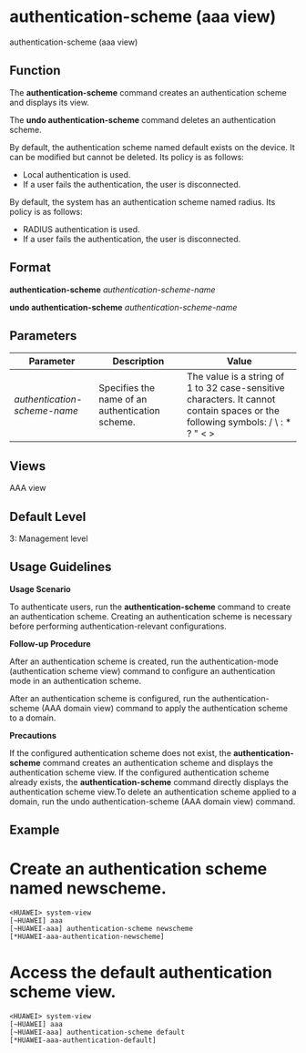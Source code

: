authentication-scheme (aaa view)
================================

authentication-scheme (aaa view)

Function
--------

The **authentication-scheme** command creates an authentication scheme and displays its view.

The **undo authentication-scheme** command deletes an authentication scheme.

By default, the authentication scheme named default exists on the device. It can be modified but cannot be deleted. Its policy is as follows:

* Local authentication is used.
* If a user fails the authentication, the user is disconnected.

By default, the system has an authentication scheme named radius. Its policy is as follows:

* RADIUS authentication is used.
* If a user fails the authentication, the user is disconnected.



Format
------

**authentication-scheme** *authentication-scheme-name*

**undo authentication-scheme** *authentication-scheme-name*



Parameters
----------

| Parameter | Description | Value |
| --- | --- | --- |
| *authentication-scheme-name* | Specifies the name of an authentication scheme. | The value is a string of 1 to 32 case-sensitive characters. It cannot contain spaces or the following symbols: / \ : \* ? " < > | . The value cannot be - or --. |




Views
-----

AAA view



Default Level
-------------

3: Management level



Usage Guidelines
----------------

**Usage Scenario**

To authenticate users, run the **authentication-scheme** command to create an authentication scheme. Creating an authentication scheme is necessary before performing authentication-relevant configurations.

**Follow-up Procedure**

After an authentication scheme is created, run the authentication-mode (authentication scheme view) command to configure an authentication mode in an authentication scheme.

After an authentication scheme is configured, run the authentication-scheme (AAA domain view) command to apply the authentication scheme to a domain.

**Precautions**

If the configured authentication scheme does not exist, the **authentication-scheme** command creates an authentication scheme and displays the authentication scheme view. If the configured authentication scheme already exists, the **authentication-scheme** command directly displays the authentication scheme view.To delete an authentication scheme applied to a domain, run the undo authentication-scheme (AAA domain view) command.



Example
-------

# Create an authentication scheme named newscheme.
```
<HUAWEI> system-view
[~HUAWEI] aaa
[~HUAWEI-aaa] authentication-scheme newscheme
[*HUAWEI-aaa-authentication-newscheme]

```

# Access the default authentication scheme view.
```
<HUAWEI> system-view
[~HUAWEI] aaa
[~HUAWEI-aaa] authentication-scheme default
[*HUAWEI-aaa-authentication-default]

```